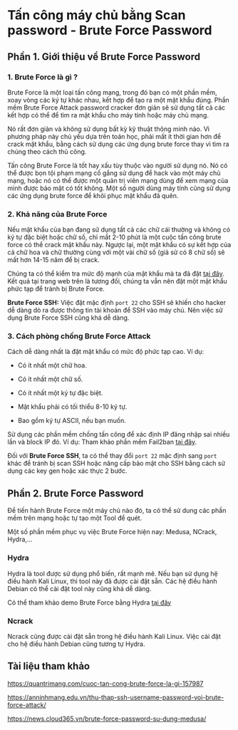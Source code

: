 # Tấn công máy chủ bằng Scan password - Brute Force Password

## Phần 1. Giới thiệu về Brute Force Password

### 1. Brute Force là gì ?

Brute Force là một loại tấn công mạng, trong đó bạn có một phần mềm, xoay vòng các ký tự khác nhau, kết hợp để tạo ra một mật khẩu đúng. Phần mềm Brute Force Attack password cracker đơn giản sẽ sử dụng tất cả các kết hợp có thể để tìm ra mật khẩu cho máy tính hoặc máy chủ mạng.

Nó rất đơn giản và không sử dụng bất kỳ kỹ thuật thông minh nào. Vì phương pháp này chủ yếu dựa trên toán học, phải mất ít thời gian hơn để crack mật khẩu, bằng cách sử dụng các ứng dụng brute force thay vì tìm ra chúng theo cách thủ công.

Tấn công Brute Force là tốt hay xấu tùy thuộc vào người sử dụng nó. Nó có thể được bọn tội phạm mạng cố gắng sử dụng để hack vào một máy chủ mạng, hoặc nó có thể được một quản trị viên mạng dùng để xem mạng của mình được bảo mật có tốt không. Một số người dùng máy tính cũng sử dụng các ứng dụng brute force để khôi phục mật khẩu đã quên.

### 2. Khả năng của Brute Force

Nếu mật khẩu của bạn đang sử dụng tất cả các chữ cái thường và không có ký tự đặc biệt hoặc chữ số, chỉ mất 2-10 phút là một cuộc tấn công brute force có thể crack mật khẩu này. Ngược lại, một mật khẩu có sự kết hợp của cả chữ hoa và chữ thường cùng với một vài chữ số (giả sử có 8 chữ số) sẽ mất hơn 14-15 năm để bị crack.

Chúng ta có thể kiểm tra mức độ mạnh của mật khẩu mà ta đã đặt [tại đây](https://www.grc.com/haystack.htm). Kết quả tại trang web trên là tương đối, chúng ta vẫn nên đặt một mật khẩu phức tạp để tránh bị Brute Force.

**Brute Force SSH:** Việc đặt mặc định `port 22` cho SSH sẽ khiến cho hacker dễ dàng dò ra được thông tin tài khoản để SSH vào máy chủ. Nên việc sử dụng Brute Force SSH cũng khá dễ dàng.

### 3. Cách phòng chống Brute Force Attack

Cách dễ dàng nhất là đặt mật khẩu có mức độ phức tạp cao. Ví dụ:

- Có ít nhất một chữ hoa.

- Có ít nhất một chữ số.

- Có ít nhất một ký tự đặc biệt.

- Mật khẩu phải có tối thiểu 8-10 ký tự.

- Bao gồm ký tự ASCII, nếu bạn muốn.

Sử dụng các phần mềm chống tấn công để xác định IP đăng nhập sai nhiều lần và block IP đó. Ví dụ: Tham khảo phần mềm Fail2ban [tại đây](https://github.com/quanganh1996111/Linux-Tutorial/blob/master/Linux-Onjob%20Trainning/Security%20and%20Firewall/Fail2ban_with_CentOS7.md).

Đối với **Brute Force SSH**, ta có thể thay đổi `port 22` mặc định sang `port` khác để tránh bị scan SSH hoặc nâng cấp bảo mật cho SSH bằng cách sử dụng các key gen hoặc xác thực 2 bước.

## Phần 2. Brute Force Password

Để tiến hành Brute Force một máy chủ nào đó, ta có thể sử dung các phần mềm trên mạng hoặc tự tạo một Tool để quét.

Một số phần mềm phục vụ việc Brute Force hiện nay: Medusa, NCrack, Hydra,...

### Hydra

Hydra là tool được sử dụng phổ biến, rất mạnh mẽ. Nếu bạn sử dụng hệ điều hành Kali Linux, thì tool này đã được cài đặt sẵn. Các hệ điều hành Debian có thể cài đặt tool này cũng khá dễ dàng.

Có thể tham khảo demo Brute Force bằng Hydra [tại đây](https://tuanhdmsp.wordpress.com/2017/11/28/huong-dan-tan-cong-password-windows-su-dung-hydra-kali-linux/#:~:text=C%C3%B4ng%20c%E1%BB%A5%20Hydra%20s%E1%BB%AD%20d%E1%BB%A5ng,%C4%91%E1%BB%83%20t%C3%ACm%20ra%20m%E1%BA%ADt%20kh%E1%BA%A9u.)

### Ncrack

Ncrack cũng được cài đặt sẵn trong hệ điều hành Kali Linux. Việc cài đặt cho hệ điều hành Debian cũng tương tự Hydra.



## Tài liệu tham khảo

https://quantrimang.com/cuoc-tan-cong-brute-force-la-gi-157987

https://anninhmang.edu.vn/thu-thap-ssh-username-password-voi-brute-force-attack/

https://news.cloud365.vn/brute-force-password-su-dung-medusa/